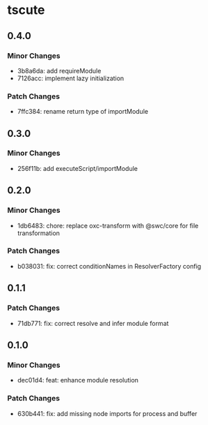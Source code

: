 # tscute

## 0.4.0

### Minor Changes

- 3b8a6da: add requireModule
- 7126acc: implement lazy initialization

### Patch Changes

- 7ffc384: rename return type of importModule

## 0.3.0

### Minor Changes

- 256f11b: add executeScript/importModule

## 0.2.0

### Minor Changes

- 1db6483: chore: replace oxc-transform with @swc/core for file transformation

### Patch Changes

- b038031: fix: correct conditionNames in ResolverFactory config

## 0.1.1

### Patch Changes

- 71db771: fix: correct resolve and infer module format

## 0.1.0

### Minor Changes

- dec01d4: feat: enhance module resolution

### Patch Changes

- 630b441: fix: add missing node imports for process and buffer
